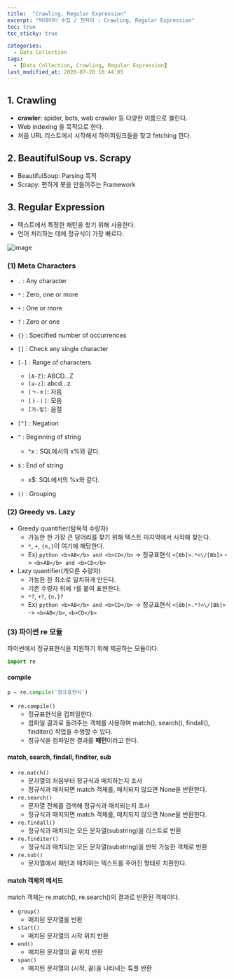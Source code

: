 ```yaml
---
title:  "Crawling, Regular Expression"
excerpt: "빅데이터 수집 / 전처리 : Crawling, Regular Expression"
toc: true
toc_sticky: true

categories:
  - Data Collection
tags:
  - [Data Collection, Crawling, Regular Expression]
last_modified_at: 2020-07-20 10:44:05
---
```



## 1. Crawling
- **crawler**: spider, bots, web crawler 등 다양한 이름으로 불린다.
- Web indexing 을 목적으로 한다.
- 처음 URL 리스트에서 시작해서 하이퍼링크들을 찾고 fetching 한다. 

## 2. BeautifulSoup vs. Scrapy
- BeautifulSoup: Parsing 목적
- Scrapy: 편하게 봇을 만들어주는 Framework

## 3. Regular Expression
- 텍스트에서 특정한 패턴을 찾기 위해 사용한다.
- 언어 처리하는 데에 정규식이 가장 빠르다.
  
![image](https://user-images.githubusercontent.com/58713684/87899874-93609000-ca8d-11ea-92db-b76e96d82775.png)

  
### (1) Meta Characters
- `.` : Any character
- `*` : Zero, one or more
- `+` : One or more
- `?` : Zero or one
- `{}` : Specified number of occurrences
- `[]` : Check any single character
- `[-]` : Range of characters
  - `[A-Z]`: ABCD...Z
  - `[a-z]`: abcd...z
  - `[ㄱ-ㅎ]`: 자음
  - `[ㅏ-ㅣ]`: 모음
  - `[가-힣]`: 음절

- `[^]` : Negation
- `^` : Beginning of string
  - ^x : SQL에서의 x%와 같다.
- `$` : End of string
  - x$: SQL에서의 %x와 같다.
- `()` : Grouping

### (2) Greedy vs. Lazy
- Greedy quantifier(탐욕적 수량자)
  - 가능한 한 가장 큰 덩어리를 찾기 위해 텍스트 마지막에서 시작해 찾는다.
  - `*`, `+`, `{n,}`이 여기에 해당한다.
  - Ex) `python <b>AB</b> and <b>CD</b>` -> 정규표현식 `<[Bb]>.*<\/[Bb]>` -> `<b>AB</b> and <b>CD</b>`
- Lazy quantifier(게으른 수량자)
  - 가능한 한 최소로 일치하게 만든다.
  - 기존 수량자 뒤에 `?`를 붙여 표현한다.
  - `*?`, `+?`, `{n,}?`
  - Ex) `python <b>AB</b> and <b>CD</b>` -> 정규표현식 `<[Bb]>.*?<\/[Bb]>` -> `<b>AB</b>`, `<b>CD</b>`

### (3) 파이썬 re 모듈
파이썬에서 정규표현식을 지원하기 위해 제공하는 모듈이다.  

```py
import re
```

#### compile
```py
p = re.compile('정규표현식')
```

- `re.compile()`
  - 정규표현식을 컴파일한다.
  - 컴파일 결과로 돌려주는 객체를 사용하며 match(), search(), findall(), finditer() 작업을 수행할 수 있다.
  - 정규식을 컴파일한 결과를 **패턴**이라고 한다.

#### match, search, findall, finditer, sub
- `re.match()`
  - 문자열의 처음부터 정규식과 매치하는지 조사
  - 정규식과 매치되면 match 객체를, 매치되지 않으면 None을 반환한다.
- `re.search()`
  - 문자열 전체를 검색해 정규식과 매치되는지 조사
  - 정규식과 매치되면 match 객체를, 매치되지 않으면 None을 반환한다.  
- `re.findall()`
  - 정규식과 매치되는 모든 문자열(substring)을 리스트로 반환
- `re.finditer()`
  - 정규식과 매치되는 모든 문자열(substring)을 반복 가능한 객체로 반환
- `re.sub()`
  - 문자열에서 패턴과 매치하는 텍스트를 주어진 형태로 치환한다.

#### match 객체의 메서드
match 객체는 re.match(), re.search()의 결과로 반환된 객체이다.  

- `group()`
  - 매치된 문자열을 반환
- `start()`
  - 매치된 문자열의 시작 위치 반환
- `end()`
  - 매치된 문자열의 끝 위치 반환
- `span()`
  - 매치된 문자열의 (시작, 끝)을 나타내는 튜플 반환
